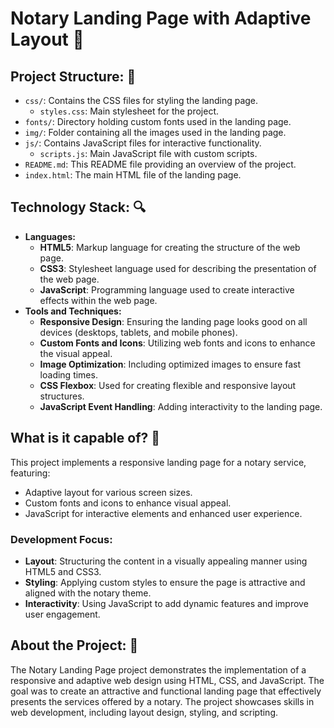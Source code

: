 # Notary Landing Page with Adaptive Layout 📜

## Project Structure: 📁
- `css/`: Contains the CSS files for styling the landing page.
    - `styles.css`: Main stylesheet for the project.
- `fonts/`: Directory holding custom fonts used in the landing page.
- `img/`: Folder containing all the images used in the landing page.
- `js/`: Contains JavaScript files for interactive functionality.
    - `scripts.js`: Main JavaScript file with custom scripts.
- `README.md`: This README file providing an overview of the project.
- `index.html`: The main HTML file of the landing page.

## Technology Stack: 🔍
- **Languages:**
    - **HTML5**: Markup language for creating the structure of the web page.
    - **CSS3**: Stylesheet language used for describing the presentation of the web page.
    - **JavaScript**: Programming language used to create interactive effects within the web page.
- **Tools and Techniques:**
    - **Responsive Design**: Ensuring the landing page looks good on all devices (desktops, tablets, and mobile phones).
    - **Custom Fonts and Icons**: Utilizing web fonts and icons to enhance the visual appeal.
    - **Image Optimization**: Including optimized images to ensure fast loading times.
    - **CSS Flexbox**: Used for creating flexible and responsive layout structures.
    - **JavaScript Event Handling**: Adding interactivity to the landing page.

## What is it capable of? 🚀
This project implements a responsive landing page for a notary service, featuring:
- Adaptive layout for various screen sizes.
- Custom fonts and icons to enhance visual appeal.
- JavaScript for interactive elements and enhanced user experience.

### Development Focus:
- **Layout**: Structuring the content in a visually appealing manner using HTML5 and CSS3.
- **Styling**: Applying custom styles to ensure the page is attractive and aligned with the notary theme.
- **Interactivity**: Using JavaScript to add dynamic features and improve user engagement.

## About the Project: 📜
The Notary Landing Page project demonstrates the implementation of a responsive and adaptive web design using HTML, CSS, and JavaScript. The goal was to create an attractive and functional landing page that effectively presents the services offered by a notary. The project showcases skills in web development, including layout design, styling, and scripting.
